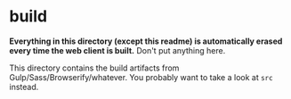 # build
**Everything in this directory (except this readme) is automatically erased every time the web client is built.** Don't put anything here.

This directory contains the build artifacts from Gulp/Sass/Browserify/whatever. You probably want to take a look at `src` instead.
